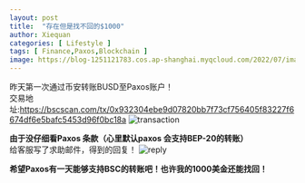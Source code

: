 ```yaml
---
layout: post
title:  "存在但是找不回的$1000"
author: Xiequan
categories: [ Lifestyle ]
tags: [ Finance,Paxos,Blockchain ]
image: https://blog-1251121783.cos.ap-shanghai.myqcloud.com/2022/07/image_2022-07-12_02-15-18.png
---
```

昨天第一次通过币安转账BUSD至Paxos账户！  
交易地址:<https://bscscan.com/tx/0x932304ebe9d07820bb7f73cf756405f83227f6674df6e5bafc5453d96f0bc18a>
![transaction](https://blog-1251121783.cos.ap-shanghai.myqcloud.com/2022/07/transaction.png) 

**由于没仔细看Paxos 条款（心里默认paxos 会支持BEP-20的转账）**  
给客服写了求助邮件，得到的回复！
![reply](https://blog-1251121783.cos.ap-shanghai.myqcloud.com/2022/07/image_2022-07-12_02-28-27.png) 

**希望Paxos有一天能够支持BSC的转账吧！也许我的1000美金还能找回！**